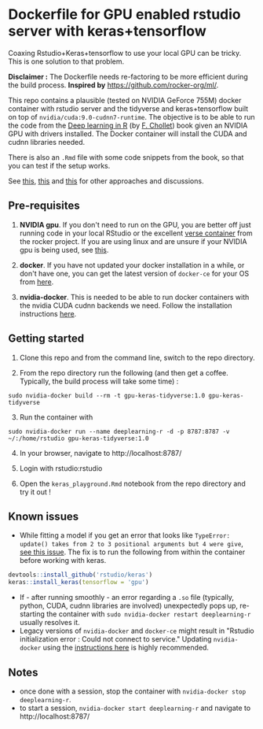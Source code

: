 # Dockerfile for GPU enabled rstudio server with keras+tensorflow

Coaxing Rstudio+Keras+tensorflow to use your local GPU can be tricky. This is one solution to that problem.

**Disclaimer :** The Dockerfile needs re-factoring to be more efficient during the build process.
**Inspired by** https://github.com/rocker-org/ml/.

This repo contains a plausible (tested on NVIDIA GeForce 755M) docker container with rstudio server and the tidyverse and keras+tensorflow built on top of `nvidia/cuda:9.0-cudnn7-runtime`. The objective is to be able to run the code from the [Deep learning in R](https://github.com/jjallaire/deep-learning-with-r-notebooks) (by [F. Chollet](https://twitter.com/fchollet)) book given an NVIDIA GPU with drivers installed. The Docker container will install the CUDA and cudnn libraries needed.

There is also an `.Rmd` file with some code snippets from the book, so that you can test if the setup works.

See [this](https://github.com/rocker-org/rocker/issues/273),  [this](https://hub.docker.com/r/rocker/ml/) and [this](https://github.com/rstudio/keras/issues/207) for other approaches and discussions.

## Pre-requisites

1. **NVIDIA gpu**. If you don't need to run on the GPU, you are better off just running code in your local RStudio or the excellent [verse container](https://hub.docker.com/r/rocker/verse/) from the rocker project. If you are using linux and are unsure if your NVIDIA gpu is being used, see [this](https://unix.stackexchange.com/questions/16407/how-to-check-which-gpu-is-active-in-linux).

2. **docker**. If you have not updated your docker installation in a while, or don't have one, you can get the latest version of `docker-ce` for your OS from [here](https://docs.docker.com/install/).

3. **nvidia-docker**. This is needed to be able to run docker containers with the nvidia CUDA cudnn backends we need. Follow the installation instructions [here](https://github.com/NVIDIA/nvidia-docker).


## Getting started

1. Clone this repo and from the command line, switch to the repo directory.

2. From the repo directory run the following (and then get a coffee. Typically, the build process will take some time) :
```
sudo nvidia-docker build --rm -t gpu-keras-tidyverse:1.0 gpu-keras-tidyverse
```
3. Run the container with
```
sudo nvidia-docker run --name deeplearning-r -d -p 8787:8787 -v ~/:/home/rstudio gpu-keras-tidyverse:1.0
```
4. In your browser, navigate to http://localhost:8787/

5. Login with rstudio:rstudio

6. Open the `keras_playground.Rmd` notebook from the repo directory and try it out !

## Known issues

 - While fitting a model if you get an error that looks like `TypeError: update() takes from 2 to 3 positional arguments but 4 were give`, [see this issue](https://github.com/rstudio/keras/issues/285). The fix is to run the following from within the container before working with keras.
```r
devtools::install_github('rstudio/keras')
keras::install_keras(tensorflow = 'gpu')
```
- If - after running smoothly - an error regarding a `.so` file (typically, python, CUDA, cudnn libraries are involved) unexpectedly pops up, re-starting the container with `sudo nvidia-docker restart deeplearning-r` usually resolves it.
- Legacy versions of `nvidia-docker` and `docker-ce` might result in "Rstudio initialization error : Could not connect to service." Updating `nvidia-docker` using the [instructions here](https://github.com/NVIDIA/nvidia-docker) is highly recommended.

## Notes

 - once done with a session, stop the container with `nvidia-docker stop deeplearning-r`.
 - to start a session, `nvidia-docker start deeplearning-r` and navigate to http://localhost:8787/
